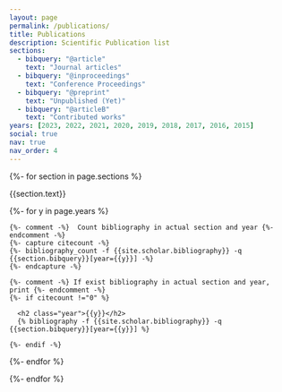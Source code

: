 ```yaml
---
layout: page
permalink: /publications/
title: Publications
description: Scientific Publication list
sections:
  - bibquery: "@article"
    text: "Journal articles"
  - bibquery: "@inproceedings"
    text: "Conference Proceedings"
  - bibquery: "@preprint"
    text: "Unpublished (Yet)"
  - bibquery: "@articleB"
    text: "Contributed works"
years: [2023, 2022, 2021, 2020, 2019, 2018, 2017, 2016, 2015]
social: true
nav: true
nav_order: 4
---
```


<div class="publications">

{%- for section in page.sections %}
  <a id="{{section.text}}"></a>
  <p class="bibtitle">{{section.text}}</p>
  {%- for y in page.years %}

    {%- comment -%}  Count bibliography in actual section and year {%- endcomment -%}
    {%- capture citecount -%}
    {%- bibliography_count -f {{site.scholar.bibliography}} -q {{section.bibquery}}[year={{y}}] -%}
    {%- endcapture -%}

    {%- comment -%} If exist bibliography in actual section and year, print {%- endcomment -%}
    {%- if citecount !="0" %}

      <h2 class="year">{{y}}</h2>
      {% bibliography -f {{site.scholar.bibliography}} -q {{section.bibquery}}[year={{y}}] %}

    {%- endif -%}

  {%- endfor %}

{%- endfor %}

</div>